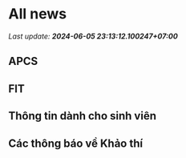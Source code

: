 # All news
_Last update: **2024-06-05 23:13:12.100247+07:00**_
## APCS
## FIT

## Thông tin dành cho sinh viên

## Các thông báo về Khảo thí
